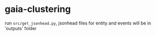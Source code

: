 # gaia-clustering

run `src/get_jsonhead.py`, jsonhead files for entity and events will be in 'outputs' folder
